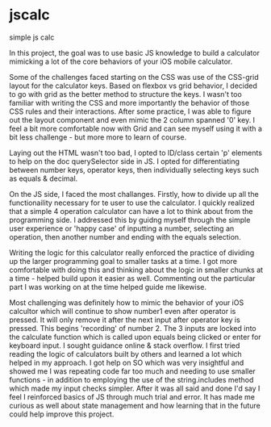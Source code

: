 # jscalc

simple js calc

In this project, the goal was to use basic JS knowledge to build a calculator mimicking a lot of the core behaviors of your iOS mobile calculator.

Some of the challenges faced starting on the CSS was use of the CSS-grid layout for the calculator keys. Based on flexbox vs grid behavior, I decided to go with grid as the better method to structure the keys. I wasn't too familiar with writing the CSS and more importantly the behavior of those CSS rules and their interactions. After some practice, I was able to figure out the layout component and even mimic the 2 column spanned '0' key. I feel a bit more comfortable now with Grid and can see myself using it with a bit less challenge - but more more to learn of course.

Laying out the HTML wasn't too bad, I opted to ID/class certain 'p' elements to help on the doc querySelector side in JS. I opted for differentiating between number keys, operator keys, then individually selecting keys such as equals & decimal.

On the JS side, I faced the most challanges. Firstly, how to divide up all the functionaility necessary for te user to use the calculator. I quickly realized that a simple 4 operation calculator can have a lot to think about from the programming side. I addressed this by guidng myself through the simple user experience or 'happy case' of inputting a number, selecting an operation, then another number and ending with the equals selection.

Writing the logic for this calculator really enforced the practice of dividing up the larger programming goal to smaller tasks at a time. I got more comfortable with doing this and thinking about the logic in smaller chunks at a time - helped build upon it easier as well. Commenting out the particular part I was working on at the time helped guide me likewise.

Most challenging was definitely how to mimic the behavior of your iOS calcultor which will continue to show number1 even after operator is pressed. It will only remove it after the next input after operator key is pressed. This begins 'recording' of number 2. The 3 inputs are locked into the calculate function which is called upon equals being clicked or enter for keyboard input. I sought guidance online & stack overflow. I first tried reading the logic of calculators built by others and learned a lot which helped in my approach. I got help on SO which was very insightful and showed me I was repeating code far too much and needing to use smaller functions - in addition to employing the use of the string.includes method which made my input checks simpler. After it was all said and done I'd say I feel I reinforced basics of JS through much trial and error. It has made me curious as well about state management and how learning that in the future could help improve this project.
